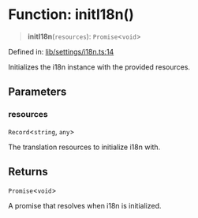 # Function: initI18n()

> **initI18n**(`resources`): `Promise`\<`void`\>

Defined in: [lib/settings/i18n.ts:14](https://github.com/aldesgroup/goaldn/blob/b43e92ae42dcd6febc9c2c8f0742ef8c669d44f6/lib/settings/i18n.ts#L14)

Initializes the i18n instance with the provided resources.

## Parameters

### resources

`Record`\<`string`, `any`\>

The translation resources to initialize i18n with.

## Returns

`Promise`\<`void`\>

A promise that resolves when i18n is initialized.
